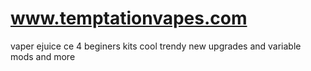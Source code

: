 www.temptationvapes.com
=======================

vaper ejuice  ce 4 beginers kits  cool trendy new   upgrades  and  variable mods and more

